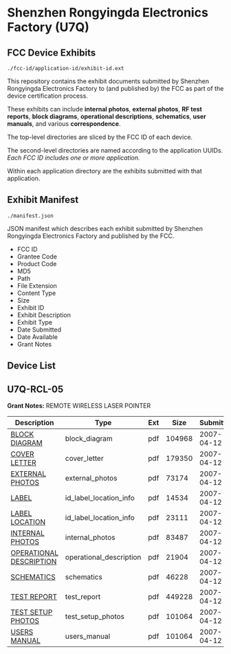# Shenzhen Rongyingda Electronics Factory (U7Q)
## FCC Device Exhibits

```
./fcc-id/application-id/exhibit-id.ext
```

This repository contains the exhibit documents submitted by Shenzhen Rongyingda Electronics Factory to (and published by) the FCC as part of the device certification process.

These exhibits can include **internal photos**, **external photos**, **RF test reports**, **block diagrams**, **operational descriptions**, **schematics**, **user manuals**, and various **correspondence**.

The top-level directories are sliced by the FCC ID of each device.

The second-level directories are named according to the application UUIDs. *Each FCC ID includes one or more application.*

Within each application directory are the exhibits submitted with that application. 

## Exhibit Manifest

```
./manifest.json
```

JSON manifest which describes each exhibit submitted by Shenzhen Rongyingda Electronics Factory and published by the FCC.

- FCC ID
- Grantee Code
- Product Code
- MD5
- Path
- File Extension
- Content Type
- Size
- Exhibit ID
- Exhibit Description
- Exhibit Type
- Date Submitted
- Date Available
- Grant Notes

## Device List
## U7Q-RCL-05
**Grant Notes:** REMOTE WIRELESS LASER POINTER

| Description | Type | Ext | Size | Submitted | Available |
| ----------- | ---- | --- | ---- | --------- | --------- |
| [BLOCK DIAGRAM](U7Q-RCL-05/d48ee41a1372964dac94ee25988085cb/779499.pdf) | block_diagram | pdf | 104968 | 2007-04-12 | 2007-04-12 |
| [COVER LETTER](U7Q-RCL-05/d48ee41a1372964dac94ee25988085cb/779501.pdf) | cover_letter | pdf | 179350 | 2007-04-12 | 2007-04-12 |
| [EXTERNAL PHOTOS](U7Q-RCL-05/d48ee41a1372964dac94ee25988085cb/779502.pdf) | external_photos | pdf | 73174 | 2007-04-12 | 2007-04-12 |
| [LABEL](U7Q-RCL-05/d48ee41a1372964dac94ee25988085cb/779503.pdf) | id_label_location_info | pdf | 14534 | 2007-04-12 | 2007-04-12 |
| [LABEL LOCATION](U7Q-RCL-05/d48ee41a1372964dac94ee25988085cb/779504.pdf) | id_label_location_info | pdf | 23111 | 2007-04-12 | 2007-04-12 |
| [INTERNAL PHOTOS](U7Q-RCL-05/d48ee41a1372964dac94ee25988085cb/779505.pdf) | internal_photos | pdf | 83487 | 2007-04-12 | 2007-04-12 |
| [OPERATIONAL DESCRIPTION](U7Q-RCL-05/d48ee41a1372964dac94ee25988085cb/779500.pdf) | operational_description | pdf | 21904 | 2007-04-12 | 2007-04-12 |
| [SCHEMATICS](U7Q-RCL-05/d48ee41a1372964dac94ee25988085cb/779506.pdf) | schematics | pdf | 46228 | 2007-04-12 | 2007-04-12 |
| [TEST REPORT](U7Q-RCL-05/d48ee41a1372964dac94ee25988085cb/779507.pdf) | test_report | pdf | 449228 | 2007-04-12 | 2007-04-12 |
| [TEST SETUP PHOTOS](U7Q-RCL-05/d48ee41a1372964dac94ee25988085cb/779509.pdf) | test_setup_photos | pdf | 101064 | 2007-04-12 | 2007-04-12 |
| [USERS MANUAL](U7Q-RCL-05/d48ee41a1372964dac94ee25988085cb/779509.pdf) | users_manual | pdf | 101064 | 2007-04-12 | 2007-04-12 |
